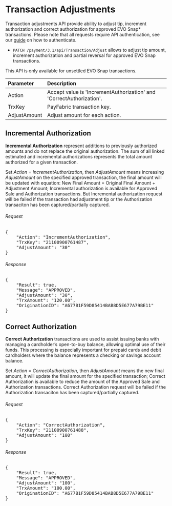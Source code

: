 Transaction Adjustments
=================

Transaction adjustments API provide ability to adjust tip, increment authorization and correct authorization for approved EVO Snap* transactions. Please note that all requests require API authentication, see our [guide](Authentication.md) on how to authenticate.

* `PATCH /payment/3.1/api/Transaction/Adjust` allows to adjust tip amount, increment authorization and partial reversal for approved EVO Snap transactions.

This API is only available for unsettled EVO Snap transactions.


| Parameter  | Description|
| :-----------|:---------| 
| Action | Accept value is 'IncrementAuthorization' and 'CorrectAuthorization'. |
| TrxKey | PayFabric transaction key.|
| AdjustAmount| Adjust amount for each action.|

Incremental Authorization
---------------------------
<b>Incremental Authorization</b> represent additions to previously authorized amounts and do not replace the original authorization. The sum of all linked estimated and incremental authorizations represents the total amount authorized for a given transaction.

Set *Action* = *IncrementAuthorization*, then *AdjustAmount* means increasing *AdjustAmount* on the specified approved transaction, the final amount will be updated with equation: New Final Amount = Original Final Amount + Adjustment Amount; Incremental authorization is available for Approved Sale and Authorization transactions. But Incremental authorization request will be failed if the transaction had adjustment tip or the Authorization transaciton has been captured/partially captured.


###### Request
<pre>
{
    "Action": "IncrementAuthorization",
    "TrxKey": "21100900761487",
    "AdjustAmount": "30"
}
</pre>
###### Response
<pre>
{
    "Result": true,
    "Message": "APPROVED",
    "AdjustAmount": "30",
    "TrxAmount": "120.00",
    "OriginationID": "A677B1F59D85414BAB8D5E677A79BE11"
}
</pre>

Correct Authorization
---------------------------
<b>Correct Authorization</b> transactions are used to assist issuing banks with managing a cardholder’s open-to-buy balance, allowing optimal use of their funds. This processing is especially important for prepaid cards and debit cardholders where the balance represents a checking or savings account balance.  

Set *Action* = *CorrectAuthorization*, then *AdjustAmount* means the new final amount, it will update the final amount for the specified transaction; Correct Authorization is available to reduce the amount of the Approved Sale and Authorization transactions. Correct Authorization request will be failed if the Authorization transaciton has been captured/partially captured.

###### Request
<pre>
{
    "Action": "CorrectAuthorization",
    "TrxKey": "21100900761488",
    "AdjustAmount": "100"
}
</pre>
###### Response
<pre>
{
    "Result": true,
    "Message": "APPROVED",
    "AdjustAmount": "100",
    "TrxAmount": "100.00",
    "OriginationID": "A677B1F59D85414BAB8D5E677A79BE11"
}
</pre>
